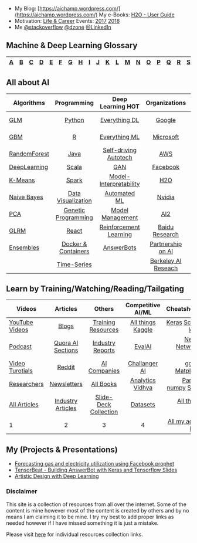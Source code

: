  - My Blog: [https://aichamp.wordpress.com/](https://aichamp.wordpress.com/)  My e-Books: [H2O - User Guide](https://github.com/Avkash/mldl/blob/master/code/h2o_ug_index.md)
 - Motivation: [Life & Career](https://github.com/Avkash/mldl/blob/master/pages/motivational.md)  Events: [2017](https://github.com/Avkash/mldl/blob/master/dllibs/master_events.md) [2018](https://github.com/Avkash/mldl/blob/master/dllibs/master_events.md)
 - Me [@stackoverflow](https://stackoverflow.com/users/1325423/avkashchauhan)  [@dzone](https://dzone.com/users/1425729/Avkash.html)  [@LinkedIn](https://www.linkedin.com/in/avkashchauhan/)

## Machine & Deep Learning Glossary ##
|[A](https://github.com/Avkash/mldl/blob/master/glossary/def_a.md)|[B](https://github.com/Avkash/mldl/blob/master/glossary/def_b.md)|[C](https://github.com/Avkash/mldl/blob/master/glossary/def_c.md)|[D](https://github.com/Avkash/mldl/blob/master/glossary/def_d.md)|[E](https://github.com/Avkash/mldl/blob/master/glossary/def_e.md)|[F](https://github.com/Avkash/mldl/blob/master/glossary/def_f.md)|[G](https://github.com/Avkash/mldl/blob/master/glossary/def_g.md)|[H](https://github.com/Avkash/mldl/blob/master/glossary/def_h.md)|[I](https://github.com/Avkash/mldl/blob/master/glossary/def_i.md)|[J](https://github.com/Avkash/mldl/blob/master/glossary/def_j.md)|[K](https://github.com/Avkash/mldl/blob/master/glossary/def_k.md)|[L](https://github.com/Avkash/mldl/blob/master/glossary/def_l.md)|[M](https://github.com/Avkash/mldl/blob/master/glossary/def_m.md)|[N](https://github.com/Avkash/mldl/blob/master/glossary/def_n.md)|[O](https://github.com/Avkash/mldl/blob/master/glossary/def_o.md)|[P](https://github.com/Avkash/mldl/blob/master/glossary/def_p.md)|[Q](https://github.com/Avkash/mldl/blob/master/glossary/def_q.md)|[R](https://github.com/Avkash/mldl/blob/master/glossary/def_r.md)|[S](https://github.com/Avkash/mldl/blob/master/glossary/def_s.md)|[T](https://github.com/Avkash/mldl/blob/master/glossary/def_t.md)|[U](https://github.com/Avkash/mldl/blob/master/glossary/def_u.md)|[V](https://github.com/Avkash/mldl/blob/master/glossary/def_v.md)|[W](https://github.com/Avkash/mldl/blob/master/glossary/def_w.md)|[X](https://github.com/Avkash/mldl/blob/master/glossary/def_x.md)|[Y](https://github.com/Avkash/mldl/blob/master/glossary/def_y.md)|[Z](https://github.com/Avkash/mldl/blob/master/glossary/def_z.md)|
|:-:|:-:|:-:|:-:|:-:|:-:|:-:|:-:|:-:|:-:|:-:|:-:|:-:|:-:|:-:|:-:|:-:|:-:|:-:|:-:|:-:|:-:|:-:|:-:|:-:|:-:|


## All about AI ##
| Algorithms    |     Programming    |  Deep Learning HOT  |    Organizations    |   Burning HOT AI     |
| ------------- |:------------------:|:-------------------:|:-------------------:| -------------------:|
|[GLM](https://github.com/Avkash/mldl/blob/master/algos/algo_glm.md)    |[Python](https://github.com/Avkash/mldl/blob/master/pages/master_python.md)  |[Everything DL](https://github.com/Avkash/mldl/blob/master/master_dl.md)    |[Google](https://github.com/Avkash/mldl/blob/master/orgs/google/README.md)   | [Github - Top10](https://github.com/search?o=desc&q=Machine+Learning&s=stars&type=Repositories&utf8=%E2%9C%93)  |
|[GBM](https://github.com/Avkash/mldl/blob/master/algos/algo_gbm.md)    | [R](https://github.com/Avkash/mldl/blob/master/dllibs/master_r.md)   |[Everything ML](https://github.com/Avkash/mldl/blob/master/master_ml.md)   |[Microsoft](https://github.com/Avkash/mldl/blob/master/orgs/microsoft/README.md)   |[KDNuggets- Top10](http://www.kdnuggets.com/2015/12/top-10-machine-learning-github.html)  |
|[RandomForest](https://github.com/Avkash/mldl/blob/master/algos/algo_drf.md)    |[Java](https://github.com/Avkash/mldl/blob/master/dllibs/master_java.md)  |[Self-driving Autotech](https://github.com/Avkash/mldl/blob/master/driverless/README.md)   |[AWS](https://github.com/Avkash/mldl/blob/master/orgs/aws/README.md)   |[Awesome Deeplearning](https://github.com/ChristosChristofidis/awesome-deep-learning)  |
|[DeepLearning](https://github.com/Avkash/mldl/blob/master/algos/algo_dl.md)    |[Scala](https://github.com/Avkash/mldl/blob/master/pages/master_scala.md)  |[GAN](https://github.com/Avkash/mldl/blob/master/pages/mater_gan.md)   |[Facebook](https://github.com/Avkash/mldl/blob/master/orgs/facebook/README.md)   |[Dive Into ML](https://github.com/hangtwenty/dive-into-machine-learning) |
|[K-Means](https://github.com/Avkash/mldl/blob/master/algos/algo_kmeans.md)    |[Spark](https://github.com/Avkash/mldl/blob/master/pages/master_spark.md)   |[Model-Interpretability](https://github.com/Avkash/mldl/blob/master/ml_interpretability.md)   |[H2O](https://github.com/Avkash/mldl/blob/master/orgs/h2o/README.md)   |[MLAlgorithms](https://github.com/rushter/MLAlgorithms/tree/master/examples)   |
|[Naive Bayes](https://github.com/Avkash/mldl/blob/master/algos/algo_nb.md)    |[Data Visualization](https://github.com/Avkash/mldl/blob/master/pages/master_datavis.md)  |[Automated ML](https://github.com/Avkash/mldl/blob/master/master_automl.md)   |[Nvidia](https://github.com/Avkash/mldl/blob/master/orgs/nvidia/README.md)   | [ML for SE/DEV](https://github.com/ZuzooVn/machine-learning-for-software-engineers)   |
|[PCA](https://github.com/Avkash/mldl/blob/master/algos/algo_pca.md)    |[Genetic Programming](https://github.com/Avkash/mldl/blob/master/dllibs/master_ga.md)   |[Model Management](https://github.com/Avkash/mldl/blob/master/pages/master_model_mgmt.md)   |[AI2](http://allenai.org/)   |[ML from Scratch](https://github.com/eriklindernoren/ML-From-Scratch) |
|[GLRM](https://github.com/Avkash/mldl/blob/master/algos/algo_glrm.md)    |[React](https://github.com/Avkash/mldl/blob/master/pages/react_css.md)  |[Reinforcement Learning](https://github.com/Avkash/mldl/blob/master/pages/rl_all.md)   |[Baidu Research](http://research.baidu.com/)   |[Cheatsheet - AI](https://github.com/kailashahirwar/cheatsheets-ai)|
|[Ensembles](https://github.com/Avkash/mldl/blob/master/algos/algo_ensembles.md)    | [Docker & Containers](https://github.com/Avkash/mldl/blob/master/pages/containers_all.md) |[AnswerBots](https://github.com/Avkash/mldl/blob/master/pages/master_answerbot.md)   |[Partnership on AI](https://www.partnershiponai.org/)   |   |
|   |[Time-Series](https://github.com/Avkash/mldl/blob/master/dllibs/timeseries.md)|   | [Berkeley AI Reseach](http://bair.berkeley.edu/blog/)  |   |


## Learn by Training/Watching/Reading/Tailgating ##

| Videos        | Articles           |        Others       |  Competitive AI/ML  |      Cheatsheets    |
| ------------- |:------------------:|:-------------------:|:-------------------:| -------------------:|
| [YouTube Videos](https://github.com/Avkash/mldl/blob/master/dllibs/master_videos.md) | [Blogs](https://github.com/Avkash/mldl/blob/master/dllibs/master_blogs.md)          | [Training Resources](https://github.com/Avkash/mldl/blob/master/pages/master_training.md) | [All things Kaggle](https://github.com/Avkash/mldl/blob/master/kaggle/master_kaggle.md) | [Keras](https://github.com/Avkash/mldl/blob/master/pages/refcards-keras.md) [Scikit-learn](https://github.com/Avkash/mldl/blob/master/pages/refcards-scikit-learn.md) |
| [Podcast](https://github.com/Avkash/mldl/blob/master/dllibs/master_videos.md)        | [Quora AI Sections](https://github.com/Avkash/mldl/blob/master/dllibs/master_blogs.md) | [Industry Reports](https://github.com/Avkash/mldl/blob/master/pages/industry_reports.md) |[EvalAI](https://evalai.cloudcv.org/)  | [Neural Networks Zoo](https://github.com/Avkash/mldl/blob/master/pages/refcards-nn-zoo.md) |
| [Video Turotials](https://github.com/Avkash/mldl/blob/master/dllibs/master_videos.md)| [Reddit](https://github.com/Avkash/mldl/blob/master/dllibs/master_blogs.md)   | [AI Companies](https://github.com/Avkash/mldl/blob/master/dllibs/enterprise_ai.md) |[Challanger AI](https://challenger.ai/?lan=en)   | [ggplot](https://github.com/Avkash/mldl/blob/master/pages/refcards-ggplot.md)  [Matplotlib](https://github.com/Avkash/mldl/blob/master/pages/refcards-matplotlib.md)  |
| [Researchers](https://github.com/Avkash/mldl/blob/master/dllibs/master_personals.md) | [Newsletters](https://github.com/Avkash/mldl/blob/master/dllibs/master_blogs.md)  | [All Books](https://github.com/Avkash/mldl/blob/master/pages/docs/books/README.md) |[Analytics Vidhya](https://www.analyticsvidhya.com/) |  [Pandas](https://github.com/Avkash/mldl/blob/master/pages/refcards-pandas.md) [numpy](https://github.com/Avkash/mldl/blob/master/pages/refcards-numpy.md) [Scipy](https://github.com/Avkash/mldl/blob/master/pages/refcards-scipy.md) 
|[All Articles](https://github.com/Avkash/mldl/blob/master/pages/all_articles.md)|[Industry Articles](https://github.com/Avkash/mldl/blob/master/pages/docs/articles/README.md)|[Slide-Deck Collection](https://github.com/Avkash/mldl/blob/master/pages/docs/slidedecks/README.md)|[Datasets](https://github.com/Avkash/mldl/blob/master/pages/master_datasets.md)|[All things NLP](https://github.com/Avkash/mldl/blob/master/dllibs/master_nlp.md)|
| 1|2 |3 |4 |[All my active links](https://github.com/Avkash/mldl/blob/master/pages/activelinks.md)|

## My (Projects & Presentations) ##
 - [Forecasting gas and electricity utilization using Facebook prophet](https://github.com/Avkash/mldl/blob/master/pages/forecasting-prophet.md)
 - [TensorBeat - Building AnswerBot with Keras and Tensorflow Slides](https://github.com/Avkash/mldl/tree/master/tensorbeat-answerbot)
 - [Artistic Design with Deep Learning](https://github.com/Avkash/mldl/blob/master/pages/master_art.md)
     
### Disclaimer ###
This site is a collection of resources from all over the internet. Some of the content is mine however most of the content is created by others and by no means I am claiming it to be mine. I try my best to add proper links as needed however if I have missed something it is just a mistake. 

Please visit [here](https://github.com/Avkash/mldl/blob/master/pages/individual-res.md) for individual resources collection links. 
  
  

